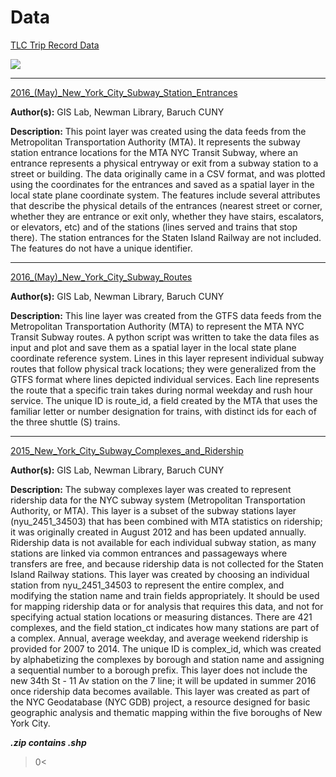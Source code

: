 # Data

[TLC Trip Record Data](http://www.nyc.gov/html/tlc/html/about/trip_record_data.shtml)

![](http://www.nyc.gov/html/tlc/images/features/fi_about_photo_trip_records.png)

------

[2016\_(May)\_New_York_City_Subway_Station_Entrances](https://geo.nyu.edu/catalog/nyu_2451_34760)

**Author(s):** GIS Lab, Newman Library, Baruch CUNY

**Description:** This point layer was created using the data feeds from the Metropolitan Transportation Authority (MTA). It represents the subway station entrance locations for the MTA NYC Transit Subway, where an entrance represents a physical entryway or exit from a subway station to a street or building. The data originally came in a CSV format, and was plotted using the coordinates for the entrances and saved as a spatial layer in the local state plane coordinate system. The features include several attributes that describe the physical details of the entrances (nearest street or corner, whether they are entrance or exit only, whether they have stairs, escalators, or elevators, etc) and of the stations (lines served and trains that stop there). The station entrances for the Staten Island Railway are not included. The features do not have a unique identifier. 

------

[2016\_(May)\_New_York_City_Subway_Routes](https://geo.nyu.edu/catalog/nyu_2451_34758)

**Author(s):** GIS Lab, Newman Library, Baruch CUNY

**Description:** This line layer was created from the GTFS data feeds from the Metropolitan Transportation Authority (MTA) to represent the MTA NYC Transit Subway routes. A python script was written to take the data files as input and plot and save them as a spatial layer in the local state plane coordinate reference system. Lines in this layer represent individual subway routes that follow physical track locations; they were generalized from the GTFS format where lines depicted individual services. Each line represents the route that a specific train takes during normal weekday and rush hour service. The unique ID is route_id, a field created by the MTA that uses the familiar letter or number designation for trains, with distinct ids for each of the three shuttle (S) trains. 

------

[2015_New_York_City_Subway_Complexes_and_Ridership](https://geo.nyu.edu/catalog/nyu_2451_34502)

**Author(s):** GIS Lab, Newman Library, Baruch CUNY

**Description:** The subway complexes layer was created to represent ridership data for the NYC subway system (Metropolitan Transportation Authority, or MTA). This layer is a subset of the subway stations layer (nyu_2451_34503) that has been combined with MTA statistics on ridership; it was originally created in August 2012 and has been updated annually. Ridership data is not available for each individual subway station, as many stations are linked via common entrances and passageways where transfers are free, and because ridership data is not collected for the Staten Island Railway stations. This layer was created by choosing an individual station from nyu_2451_34503 to represent the entire complex, and modifying the station name and train fields appropriately. It should be used for mapping ridership data or for analysis that requires this data, and not for specifying actual station locations or measuring distances. There are 421 complexes, and the field station_ct indicates how many stations are part of a complex. Annual, average weekday, and average weekend ridership is provided for 2007 to 2014. The unique ID is complex_id, which was created by alphabetizing the complexes by borough and station name and assigning a sequential number to a borough prefix. This layer does not include the new 34th St - 11 Av station on the 7 line; it will be updated in summer 2016 once ridership data becomes available. This layer was created as part of the NYC Geodatabase (NYC GDB) project, a resource designed for basic geographic analysis and thematic mapping within the five boroughs of New York City.





***.zip contains .shp***

>0<



